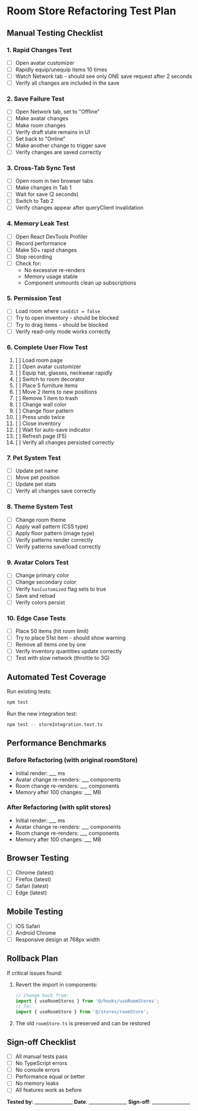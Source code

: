 # Room Store Refactoring Test Plan

## Manual Testing Checklist

### 1. Rapid Changes Test
- [ ] Open avatar customizer
- [ ] Rapidly equip/unequip items 10 times
- [ ] Watch Network tab - should see only ONE save request after 2 seconds
- [ ] Verify all changes are included in the save

### 2. Save Failure Test
- [ ] Open Network tab, set to "Offline"
- [ ] Make avatar changes
- [ ] Make room changes
- [ ] Verify draft state remains in UI
- [ ] Set back to "Online"
- [ ] Make another change to trigger save
- [ ] Verify changes are saved correctly

### 3. Cross-Tab Sync Test
- [ ] Open room in two browser tabs
- [ ] Make changes in Tab 1
- [ ] Wait for save (2 seconds)
- [ ] Switch to Tab 2
- [ ] Verify changes appear after queryClient invalidation

### 4. Memory Leak Test
- [ ] Open React DevTools Profiler
- [ ] Record performance
- [ ] Make 50+ rapid changes
- [ ] Stop recording
- [ ] Check for:
  - No excessive re-renders
  - Memory usage stable
  - Component unmounts clean up subscriptions

### 5. Permission Test
- [ ] Load room where `canEdit = false`
- [ ] Try to open inventory - should be blocked
- [ ] Try to drag items - should be blocked
- [ ] Verify read-only mode works correctly

### 6. Complete User Flow Test
1. [ ] Load room page
2. [ ] Open avatar customizer
3. [ ] Equip hat, glasses, neckwear rapidly
4. [ ] Switch to room decorator
5. [ ] Place 5 furniture items
6. [ ] Move 2 items to new positions
7. [ ] Remove 1 item to trash
8. [ ] Change wall color
9. [ ] Change floor pattern
10. [ ] Press undo twice
11. [ ] Close inventory
12. [ ] Wait for auto-save indicator
13. [ ] Refresh page (F5)
14. [ ] Verify all changes persisted correctly

### 7. Pet System Test
- [ ] Update pet name
- [ ] Move pet position
- [ ] Update pet stats
- [ ] Verify all changes save correctly

### 8. Theme System Test
- [ ] Change room theme
- [ ] Apply wall pattern (CSS type)
- [ ] Apply floor pattern (image type)
- [ ] Verify patterns render correctly
- [ ] Verify patterns save/load correctly

### 9. Avatar Colors Test
- [ ] Change primary color
- [ ] Change secondary color
- [ ] Verify `hasCustomized` flag sets to true
- [ ] Save and reload
- [ ] Verify colors persist

### 10. Edge Case Tests
- [ ] Place 50 items (hit room limit)
- [ ] Try to place 51st item - should show warning
- [ ] Remove all items one by one
- [ ] Verify inventory quantities update correctly
- [ ] Test with slow network (throttle to 3G)

## Automated Test Coverage

Run existing tests:
```bash
npm test
```

Run the new integration test:
```bash
npm test -- storeIntegration.test.ts
```

## Performance Benchmarks

### Before Refactoring (with original roomStore)
- Initial render: ___ ms
- Avatar change re-renders: ___ components
- Room change re-renders: ___ components
- Memory after 100 changes: ___ MB

### After Refactoring (with split stores)
- Initial render: ___ ms
- Avatar change re-renders: ___ components
- Room change re-renders: ___ components  
- Memory after 100 changes: ___ MB

## Browser Testing
- [ ] Chrome (latest)
- [ ] Firefox (latest)
- [ ] Safari (latest)
- [ ] Edge (latest)

## Mobile Testing
- [ ] iOS Safari
- [ ] Android Chrome
- [ ] Responsive design at 768px width

## Rollback Plan

If critical issues found:
1. Revert the import in components:
   ```typescript
   // Change back from:
   import { useRoomStores } from '@/hooks/useRoomStores';
   // To:
   import { useRoomStore } from '@/stores/roomStore';
   ```

2. The old `roomStore.ts` is preserved and can be restored

## Sign-off Checklist

- [ ] All manual tests pass
- [ ] No TypeScript errors
- [ ] No console errors
- [ ] Performance equal or better
- [ ] No memory leaks
- [ ] All features work as before

**Tested by**: ________________
**Date**: ________________
**Sign-off**: ________________